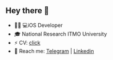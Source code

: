 ## Hey there 🦾
* 👨🏻‍ 💻iOS Developer
* 🎓 National Research ITMO University
* ⚡ CV: [click](https://drive.google.com/file/d/1h6hK5NNdlwfle-IpHyc6vYSkMAJCUpTJ/view?usp=sharing)
* 📱 Reach me: [Telegram](https://t.me/belotserkovtsev) | [Linkedin](https://www.linkedin.com/in/belotserkovtsev/)
